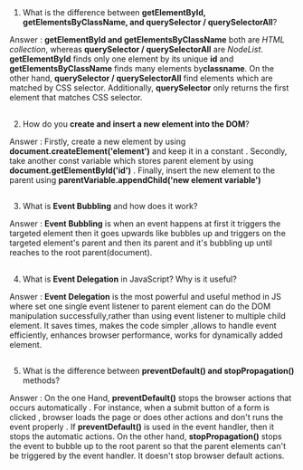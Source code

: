 ##

1. What is the difference between **getElementById, getElementsByClassName, and querySelector / querySelectorAll**?

Answer : **getElementById and getElementsByClassName** both are _HTML collection_, whereas **querySelector / querySelectorAll** are _NodeList_. **getElementById** finds only one element by its unique **id** and **getElementsByClassName** finds many elements by**classname**. On the other hand, **querySelector / querySelectorAll** find elements which are matched by CSS selector. Additionally, **querySelector** only returns the first element that matches CSS selector.

##

2. How do you **create and insert a new element into the DOM**?

Answer : Firstly, create a new element by using **document.createElement('element')** and keep it in a constant . Secondly, take another const variable which stores parent element by using **document.getElementById('id')** . Finally, insert the new element to the parent using **parentVariable.appendChild('new element variable')**

##

3. What is **Event Bubbling** and how does it work?

Answer : **Event Bubbling** is when an event happens at first it triggers the targeted element then it goes upwards like bubbles up and triggers on the targeted element's parent and then its parent and it's bubbling up until reaches to the root parent(document).

##

4. What is **Event Delegation** in JavaScript? Why is it useful?

Answer : **Event Delegation** is the most powerful and useful method in JS where set one single event listener to parent element can do the DOM manipulation successfully,rather than using event listener to multiple child element. It saves times, makes the code simpler ,allows to handle event efficiently, enhances browser performance, works for dynamically added element.

##

5. What is the difference between **preventDefault() and stopPropagation()** methods?

Answer : On the one Hand, **preventDefault()** stops the browser actions that occurs automatically . For instance, when a submit button of a form is clicked , browser loads the page or does other actions and don't runs the event properly . If **preventDefault()** is used in the event handler, then it stops the automatic actions.
On the other hand, **stopPropagation()** stops the event to bubble up to the root parent so that the parent elements can't be triggered by the event handler. It doesn't stop browser default actions.

##
